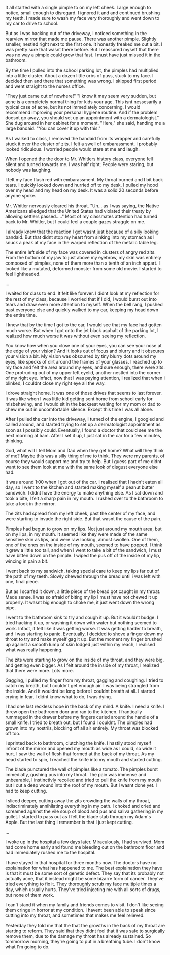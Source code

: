 It all started with a single pimple to on my left cheek. Large enough to notice, small enough to disregard. I ignored it and and continued brushing my teeth. I made sure to wash my face very thoroughly and went down to my car to drive to school. 

But as I was backing out of the driveway, I noticed something in the rearview mirror that made me pause. There was another pimple. Slightly smaller, nestled right next to the first one. It honestly freaked me out a bit. I was pretty sure that wasnt there before. But I reassured myself that there was no way a pimple could grow that fast. I must have just missed it in the bathroom.

By the time I pulled into the school parking lot, the pimples had multiplied into a little cluster. About a dozen little orbs of puss, stuck to my face. I decided then and there that something was wrong. I skipped first period and went straight to the nurses office.

"They just came out of nowhere!"
"I know it may seem very sudden, but acne is a completely normal thing for kids your age.  This isnt nessesarily a typical case of acne, but its not immediately concerning. I would recommend improving your personal hygiene routine. And if the problem doesnt go away, you should set up an appointment with a dermatologist." 
She dug around in her cabinet for a moment. "Here," she said, handing me a large bandaid. "You can cover it up with this." 

As I walked to class, I removed the bandaid from its wrapper and carefully stuck it over the cluster of zits. I felt a swell of embarassment. I probably looked ridiculous. I worried people would stare at me and laugh. 

When I opened the the door to Mr. Whitlers history class, everyone fell silent and turned towards me. I was half right; People were staring, but nobody was laughing. 

I felt my face flush red with embarassment. My throat burned and I bit back tears. I quickly looked down and hurried off to my desk. I pulled my hood over my head and my head on my desk. It was a solid 20 seconds before anyone spoke. 

Mr. Whitler nervously cleared his throat. "Uh... as I was saying, the Native Americans alledged that the United States had violated their treaty by allowing settlers passed....." Most of my classmates attention had turned back to Mr. Whitler, but I could feel a couple gazes straggle on me. 

I already knew that the reaction I got wasnt just because of a silly looking bandaid. But that didnt stop my heart from sinking into my stomach as I snuck a peak at my face in the warped reflection of the metalic table leg.

The entire left side of my face was covered in clusters of angry red zits. From the bottom of my jaw to just above my eyebrow, my skin was entirely composed of pimples, none of them more than a tenth of an inch appart. I looked like a mutated, deformed monster from some old movie. I started to feel lightheaded. 

...

I waited for class to end. It felt like forever. I didnt look at my reflection for the rest of my class, because I worried that if I did, I would burst out into tears and draw even more attention to myself. When the bell rang, I pushed past everyone else and quickly walked to my car, keeping my head down the entire time. 

I knew that by the time I got to the car, I would see that my face had gotten much worse. But when I got onto the jet black asphalt of the parking lot, I realized how much worse it was without even seeing my reflection. 

You know how when you close one of your eyes, you can see your nose at the edge of your vision? And it looks out of focus and blurry and it obscures your vision a bit. My vision was obscurred by tiny blurry dots around my eyes, like specks of dirt around the frames of your glasses. I reached up to my face and felt the area around my eyes, and sure enough, there were zits. One protruding out of my upper left eyelid, another nestled into the corner of my right eye. Infact, now that I was paying attention, I realized that when i blinked, I couldnt close my right eye all the way. 

I drove straight home. It was one of those drives that seems to last forever. It was like when I was little kid getting sent home from school early for misbehaving, and I would sit in the backseat waiting for my mom or dad to chew me out in uncomfortable silence. Except this time I was all alone. 

After I pulled the car into the driveway, I turned of the engine, I googled and called around, and started trying to set up a dermatologist appointment as soon as I possibly could. Eventually, I found a doctor that could see me the next morning at 5am. After I set it up, I just sat in the car for a few minutes, thinking.

God, what will I tell Mom and Dad when they get home? What will they think of me? Maybe this was a silly thing of me to think. They were my parents, of course they would support me and try to help. But I guess part of me didnt want to see them look at me with the same look of disgust everyone else had. 

It was around 1:00 when I got out of the car. I realised that I hadn't eaten all day, so I went to the kitchen and started making myself a peanut butter sandwich. I didnt have the energy to make anything else. As I sat down and took a bite, I felt a sharp pain in my mouth. I rushed over to the bathroom to take a look in the mirror.

The zits had spread from my left cheek, past the center of my face, and were starting to invade the right side. But that wasnt the cause of the pain. 

Pimples had begun to grow on my lips. Not just around my mouth area, but on my lips, in my mouth. It seemed like they were made of the same sensitive skin as lips, and were raw looking, almost swollen. One of them, one of the ones on the inside of my mouth, seemed to have popped. I think it grew a little too tall, and when I went to take a bit of the sandwich, I must have bitten down on the pimple. I wiped the pus off of the inside of my lip, wincing in pain a bit. 

I went back to my sandwich, taking special care to keep my lips far out of the path of my teeth. Slowly chewed through the bread until i was left with one, final piece. 

But as I scarfed it down, a little piece of the bread got caught in my throat. Made sense. I was so afraid of biting my lip I must have not chewed it up properly. It wasnt big enough to choke me, it just went down the wrong pipe. 

I went to the bathroom sink to try and cough it up. But it wouldnt budge. I tried hacking it up, or washing it down with water but nothing seemed to work. Infact, it felt like it was getting worse. It was getting harder to breath, and I was starting to panic. Eventually, I decided to shove a finger down my throat to try and make myself gag it up. But the moment my finger brushed up against a smooth lump of skin lodged just within my reach, I realised what was really happening.

The zits were starting to grow on the inside of my throat, and they were big, and getting even bigger. As I felt around the inside of my throat, I realized that there were more. Lots more. 

Gagging, I pulled my finger from my throat, gagging and coughing. I tried to catch my breath, but I couldn't get enough air. I was being strangled from the inside. And it wouldnt be long before I couldnt breath at all. I started crying in fear, I didnt know what to do, I was dying. 

I had one last reckless hope in the back of my mind. A knife. I need a knife. I threw open the bathroom door and ran to the kitchen. I frantically rummaged in the drawer before my fingers curled around the handle of a small knife. I tried to breath out, but I found I couldnt. The pimples had grown into my nostrils, blocking off all air entirely. My throat was blocked off too.

I sprinted back to bathroom, clutching the knife. I hastily stood myself infront of the mirror and opened my mouth as wide as I could, so wide it hurt. I saw the wall of flesh that formed at the back of my throat. As my head started to spin, I reached the knife into my mouth and started cutting.

The blade punctured the wall of pimples like a tomato. The pimples burst immediatly, gushing pus into my throat. The pain was immense and unbearable, I instinctivly recoiled and tried to pull the knife from my mouth but I cut a deep wound into the roof of my mouth. But I wasnt done yet. I had to keep cutting. 

I sliced deeper, cutting away the zits crowding the walls of my throat, indiscriminately annihilating everything in my path. I choked and cried and screamed against the vile soup of blood and pus and saliva gathering in my gullet. I started to pass out as I felt the blade stab through my Adam's Apple. But the last thing I remember is that I just kept cutting.

...

I woke up in the hospital a few days later. Miraculously, I had survived. Mom had come home early and found me bleeding out on the bathroom floor and had immediately rushed me to the hospital. 

I have stayed in that hospital for three months now. The doctors have no explaination for what has happened to me. The best explaination they have is that it must be some sort of genetic defect. They say that its probably not actually acne, that it instead might be some bizarre form of cancer. They've tried everything to fix it. They thoroughly scrub my face multiple times a day, which usually hurts. They've tried injecting me with all sorts of drugs, but none of them work. 

I can't stand it when my family and friends comes to visit. I don't like seeing them cringe in horror at my condition. I havent been able to speak since cutting into my throat, and sometimes that makes me feel relieved. 

Yesterday they told me that the that the growths in the back of my throat are starting to reform. They said that they didnt feel that it was safe to surgically remove them, due to the damage my throat has already sustained. So tommorrow morning, they're going to put in a breathing tube. I don't know what I'm going to do.